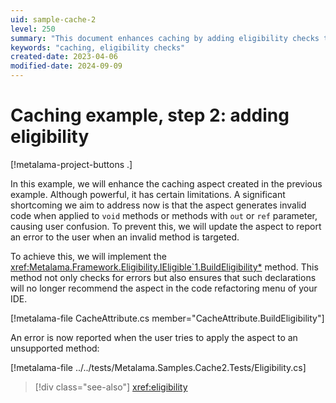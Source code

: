 ```yaml
---
uid: sample-cache-2
level: 250
summary: "This document enhances caching by adding eligibility checks to prevent applying the aspect to `void` methods or methods with `out` or `ref` parameters."
keywords: "caching, eligibility checks"
created-date: 2023-04-06
modified-date: 2024-09-09
---
```


# Caching example, step 2: adding eligibility

[!metalama-project-buttons .]

In this example, we will enhance the caching aspect created in the previous example. Although powerful, it has certain
limitations. A significant shortcoming we aim to address now is that the aspect generates invalid code when applied
to `void` methods or methods with `out` or `ref` parameter, causing user confusion. To prevent this, we will update the
aspect to report an error to the user when an invalid method is targeted.

To achieve this, we will implement the <xref:Metalama.Framework.Eligibility.IEligible`1.BuildEligibility*> method. This
method not only checks for errors but also ensures that such declarations will no longer recommend the aspect in the
code refactoring menu of your IDE.

[!metalama-file CacheAttribute.cs member="CacheAttribute.BuildEligibility"]

An error is now reported when the user tries to apply the aspect to an unsupported method:

[!metalama-file ../../tests/Metalama.Samples.Cache2.Tests/Eligibility.cs]

> [!div class="see-also"]
> <xref:eligibility>




